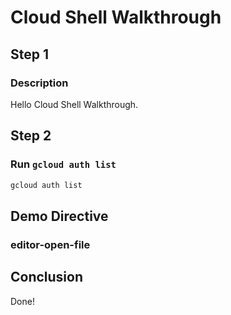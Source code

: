 # Cloud Shell Walkthrough

## Step 1

### Description

Hello Cloud Shell Walkthrough.

## Step 2

### Run `gcloud auth list`

```bash
gcloud auth list
```

## Demo Directive

### editor-open-file

<walkthrough-editor-open-file filePath="cloudshell_open/cloudshell-walkthrough/README.md" text="Open and edit file README.md">
</walkthrough-editor-open-file>

## Conclusion

Done!
